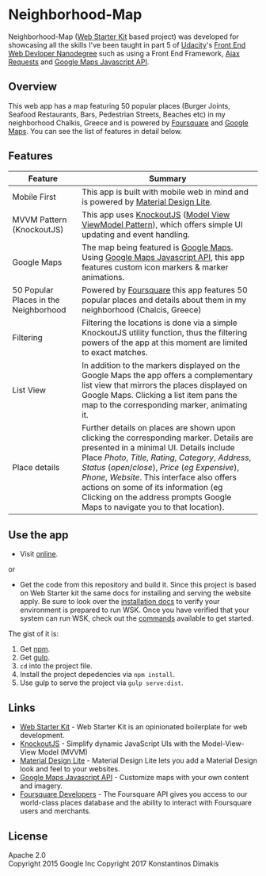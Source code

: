 # Neighborhood-Map

Neighborhood-Map ([Web Starter Kit](https://github.com/google/web-starter-kit) based project) was developed for showcasing all the skills I've been taught in part 5 of [Udacity](https://www.udacity.com/)'s [Front End Web Devloper Nanodegree](https://www.udacity.com/course/front-end-web-developer-nanodegree--nd001) such as using a Front End Framework, [Ajax Requests](https://developer.mozilla.org/en-US/docs/AJAX) and [Google Maps Javascript API](https://developers.google.com/maps/documentation/javascript/).

## Overview

This web app has a map featuring 50 popular places (Burger Joints, Seafood Restaurants, Bars, Pedestrian Streets, Beaches etc) in my neighborhood Chalkis, Greece and is powered by [Foursquare](https://foursquare.com/) and [Google Maps](https://www.google.gr/maps/). You can see the list of features in detail below. 

## Features

| Feature                                | Summary                                                                                                                                                                                                                                                     |
|----------------------------------------|-------------------------------------------------------------------------------------------------------------------------------------------------------------------------------------------------------------------------------------------------------------|
| Mobile First | This app is built with mobile web in mind and is powered by [Material Design Lite](http://getmdl.io).
| MVVM Pattern (KnockoutJS) | This app uses [KnockoutJS](http://knockoutjs.com/) ([Model View ViewModel Pattern](https://en.wikipedia.org/wiki/Model%E2%80%93view%E2%80%93viewmodel)), which offers simple UI updating and event handling.
| Google Maps | The map being featured is [Google Maps](https://www.google.gr/maps/). Using [Google Maps Javascript API](https://developers.google.com/maps/documentation/javascript/), this app features custom icon markers & marker animations. |
| 50 Popular Places in the Neighborhood | Powered by [Foursquare](https://foursquare.com/) this app features 50 popular places and details about them in my neighborhood (Chalcis, Greece) |
| Filtering | Filtering the locations is done via a simple KnockoutJS utility function, thus the filtering powers of the app at this moment are limited to exact matches. |
| List View | In addition to the markers displayed on the Google Maps the app offers a complementary list view that mirrors the places displayed on Google Maps. Clicking a list item pans the map to the corresponding marker, animating it. |
| Place details | Further details on places are shown upon clicking the corresponding marker. Details are presented in a minimal UI. Details include Place _Photo_, _Title_, _Rating_, _Category_, _Address_, _Status_ (_open_/_close_), _Price_ (_eg_ _Expensive_), _Phone_, _Website_. This interface also offers actions on some of its information (eg Clicking on the address prompts Google Maps to navigate you to that location). |

## Use the app

* Visit [online](https://kostasdimakis.github.io/Neighborhood-Map/dist/).

or

* Get the code from this repository and build it. Since this project is based on Web Starter kit the same docs for installing and serving the website apply. Be sure to look over the [installation docs](docs/install.md) to verify your environment is prepared to run WSK. Once you have verified that your system can run WSK, check out the [commands](docs/commands.md) available to get started.

The gist of it is:
1. Get [npm](https://www.npmjs.com/).
2. Get [gulp](http://gulpjs.com/).
3. `cd` into the project file.
4. Install the project depedencies via `npm install`.
5. Use gulp to serve the project via `gulp serve:dist`.

## Links

* [Web Starter Kit](https://developers.google.com/web/tools/starter-kit/) - Web Starter Kit is an opinionated boilerplate for web development.
* [KnockoutJS](http://knockoutjs.com/) - Simplify dynamic JavaScript UIs with the Model-View-View Model (MVVM)
* [Material Design Lite](https://getmdl.io/) - Material Design Lite lets you add a Material Design look and feel to your websites.
* [Google Maps Javascript API](https://developers.google.com/maps/documentation/javascript/) - Customize maps with your own content and imagery.
* [Foursquare Developers](https://developer.foursquare.com/) - The Foursquare API gives you access to our world-class places database and the ability to interact with Foursquare users and merchants.


## License

Apache 2.0  
Copyright 2015 Google Inc
Copyright 2017 Konstantinos Dimakis
